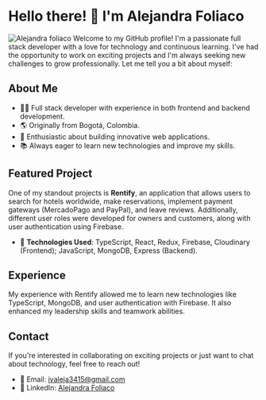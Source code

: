 # Hello there! 👋 I'm Alejandra Foliaco
![Alejandra foliaco](https://github.com/IFoliacoRamos/IFoliacoRamos/assets/125612338/bfcf11a6-ace7-4abb-998c-5f58427b39ca)
Welcome to my GitHub profile! I'm a passionate full stack developer with a love for technology and continuous learning. I've had the opportunity to work on exciting projects and I'm always seeking new challenges to grow professionally. Let me tell you a bit about myself:

## About Me

- 👩‍💻 Full stack developer with experience in both frontend and backend development.
- 🌎 Originally from Bogotá, Colombia.
- 🚀 Enthusiastic about building innovative web applications.
- 📚 Always eager to learn new technologies and improve my skills.

## Featured Project

One of my standout projects is **Rentify**, an application that allows users to search for hotels worldwide, make reservations, implement payment gateways (MercadoPago and PayPal), and leave reviews. Additionally, different user roles were developed for owners and customers, along with user authentication using Firebase.

- 💼 **Technologies Used**: TypeScript, React, Redux, Firebase, Cloudinary (Frontend); JavaScript, MongoDB, Express (Backend).

## Experience

My experience with Rentify allowed me to learn new technologies like TypeScript, MongoDB, and user authentication with Firebase. It also enhanced my leadership skills and teamwork abilities.

## Contact

If you're interested in collaborating on exciting projects or just want to chat about technology, feel free to reach out!

- 📧 Email: ivaleja3415@gmail.com
- 💼 LinkedIn: [Alejandra Foliaco](http://www.linkedin.com/in/alejandra-foliaco-a74137278)
